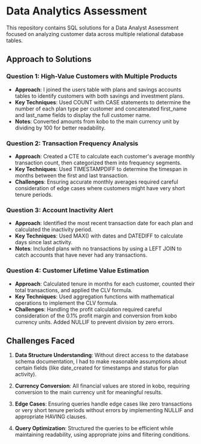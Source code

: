 # Data Analytics Assessment

This repository contains SQL solutions for a Data Analyst Assessment focused on analyzing customer data across multiple relational database tables.

## Approach to Solutions

### Question 1: High-Value Customers with Multiple Products
- **Approach**: I joined the users table with plans and savings accounts tables to identify customers with both savings and investment plans.
- **Key Techniques**: Used COUNT with CASE statements to determine the number of each plan type per customer and concatenated first_name and last_name fields to display the full customer name.
- **Notes**: Converted amounts from kobo to the main currency unit by dividing by 100 for better readability.

### Question 2: Transaction Frequency Analysis
- **Approach**: Created a CTE to calculate each customer's average monthly transaction count, then categorized them into frequency segments.
- **Key Techniques**: Used TIMESTAMPDIFF to determine the timespan in months between the first and last transaction.
- **Challenges**: Ensuring accurate monthly averages required careful consideration of edge cases where customers might have very short tenure periods.

### Question 3: Account Inactivity Alert
- **Approach**: Identified the most recent transaction date for each plan and calculated the inactivity period.
- **Key Techniques**: Used MAX() with dates and DATEDIFF to calculate days since last activity.
- **Notes**: Included plans with no transactions by using a LEFT JOIN to catch accounts that have never had any transactions.

### Question 4: Customer Lifetime Value Estimation
- **Approach**: Calculated tenure in months for each customer, counted their total transactions, and applied the CLV formula.
- **Key Techniques**: Used aggregation functions with mathematical operations to implement the CLV formula.
- **Challenges**: Handling the profit calculation required careful consideration of the 0.1% profit margin and conversion from kobo currency units. Added NULLIF to prevent division by zero errors.

## Challenges Faced

1. **Data Structure Understanding**: Without direct access to the database schema documentation, I had to make reasonable assumptions about certain fields (like date_created for timestamps and status for plan activity).

2. **Currency Conversion**: All financial values are stored in kobo, requiring conversion to the main currency unit for meaningful results.

3. **Edge Cases**: Ensuring queries handle edge cases like zero transactions or very short tenure periods without errors by implementing NULLIF and appropriate HAVING clauses.

4. **Query Optimization**: Structured the queries to be efficient while maintaining readability, using appropriate joins and filtering conditions.
